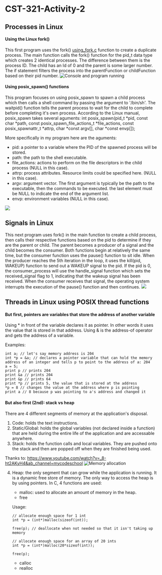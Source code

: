 # CST-321-Activity-2

## Processes in Linux

#### Using the Linux fork()

This first program uses the fork() [using_fork.c](./using_fork.c) function to create a duplicate process. The main function calls the fork() function for the pid_t data type which creates 2 identical processes. The difference between them is the process ID. The child has an Id of 0 and the parent is some larger number. The if statement filters the process into the parentFunction or childFunction based on their pid number.
![Console and program running](../screenshots/1.png)

#### Using posix_spawn() functions

This program focuses on using posix_spawn to spawn a child process which then calls a shell command by passing the argument to '/bin/sh'. The waitpid() function tells the parent process to wait for the child to complete before completing it's own process.
According to the Linux manual, posix_spawn takes several aguments:
int posix_spawn(pid_t *pid,
const char *path,
const posix_spawn_file_actions_t *file_actions,
const posix_spawnattr_t *attrp,
char *const argv[],
char *const envp[]);

More specifically in my program here are the aguments:

- pid: a pointer to a variable where the PID of the spawned process will be stored.
- path: the path to the shell executable.
- file_actions: actions to perform on the file descriptors in the child process (NULL in this case).
- attrp: process attributes. Resource limits could be specified here. (NULL in this case).
- argv: argument vector. The first argument is typically be the path to the executable, then the commands to be executed. the last element must be NULL to indicate the end of the argument list.
- envp: environment variables (NULL in this case).

![](../screenshots/2.png)

## Signals in Linux

This next program uses fork() in the main function to create a child process, then calls their respective functions based on the pid to determine if they are the parent or child. The parent becomes a producer of a signal and the child becomes the consumer. Both functions begin at relatively the same time, but the consumer function uses the pause() function to sit idle. When the producer reaches the 5th iteration in the loop, it uses the kill(pid, WAKEUP) function to send out a WAKEUP signal to the pid. If the pid is 0, the consumer_process will use the handle_signal function which sets the received_signal flag to 1, indicating that the wakeup signal has been received. When the consumer receives that signal, the operating system interrupts the execution of the pause() function and then continues.
![](../screenshots/3.png)

## Threads in Linux using POSIX thread functions

#### But first, pointers are variables that store the address of another variable

Using \* in front of the variable declares it as pointer. In other words it uses the value that is stored in that address. Using & is the address-of operator and gets the address of a variable.

Examples:

```
int a; // let's say memory address is 204
int *p = &a; // declares a pointer variable that can hold the memory address of an integer and tells p to point to the address of a: 204
a = 5;
print p // prints 204
print &a // prints 204
print &p // prints 64
print *p // prints 5, the value that is stored at the address
*p = 8 // changes the value at the address where p is pointing
print a // 8 because p was pointing to a's address and changed it
```

#### But also first (2nd): stack vs heap
There are 4 different segments of memory at the application's disposal.  
1. Code: holds the text instructions.  
2. Static/Global: holds the global variables (not declared inside a function) that are held during the entire life of the application and are accessable anywhere.
3. Stack: holds the function calls and local variables.  They are pushed onto the stack and then are popped off when they are finished being used.

Thanks to: <https://www.youtube.com/watch?v=_8-ht2AKyH4&ab_channel=mycodeschool>
![Memory allocation](../screenshots/4.png)

4. Heap: the only segment that can grow while the application is running. It is a dynamic free store of memory.  The only way to access the heap is by using pointers.  In C, 4 functions are used: 
    - malloc: used to allocate an amount of memory in the heap. 
    - free

    Usage: 
    ```
    // allocate enough space for 1 int
    int *p = (int*)malloc(sizeof(int)); 

    free(p); // deallocate when not needed so that it isn't taking up memory

    // allocate enough space for an array of 20 ints
    int *p = (int*)malloc(20*sizeof(int));

    free(p);
    ```
    - calloc
    - realloc


